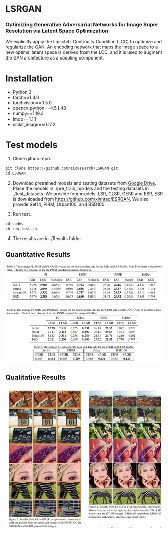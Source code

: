 <!-- Add banner here -->

# LSRGAN

### Optimizing Generative Adversarial Networks for Image Super Resolution via Latent Space Optimization

We explicitly apply the Lipschitz Continuity Condition (LCC) to optimize and regularize the GAN. 
An encoding network that maps the image space to a new optimal latent
space is derived from the LCC, and it is used to augment
the GAN architecture as a coupling component.

# Installation
- Python 3
- torch==1.4.0
- torchvision==0.5.0
- opencv_python==4.5.1.48
- numpy==1.19.2
- lmdb==1.1.1
- scikit_image==0.17.2

# Test models
1. Clone github repo.

```
git clone https://github.com/aicvsearch/LSRGAN.git
cd LSRGAN

```
2. Download pretrained models and testing datasets from [Google Drive](https://drive.google.com/file/d/1NctXfRmeVmJxAHvV3o-CcLAI9nQSmAaB/view). Place the models in ./pre_train_models and
the testing datasets in ./test_datasets. We provide four models: LSR, CLSR, CESR and ESR, ESR is downloaded from  https://github.com/xinntao/ESRGAN.
We also provide Set14, PIRM, Urban100, and BSD100.

3. Run test.
```
cd codes
sh run_test.sh

```

4. The results are in ./Results folder.

## Quantitative Results
<p align="center">
  <img src="figures/Table1.jpg">
</p>
<p align="center">
  <img src="figures/Table2.jpg">
</p>

## Qualitative  Results

<p align="center">
  <img src="figures/1.jpg">
</p>


